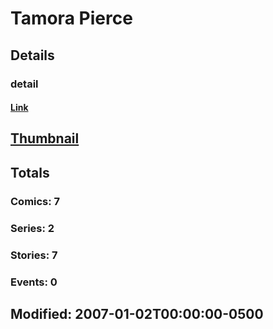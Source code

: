 # Tamora  Pierce 
## Details
### detail
#### [Link](http://marvel.com/comics/creators/1120/tamora_pierce?utm_campaign=apiRef&utm_source=225578a89fc76f3d20fbffda5d17a88d)
## [Thumbnail](http://i.annihil.us/u/prod/marvel/i/mg/b/40/image_not_available.jpg)
## Totals
### Comics: 7
### Series: 2
### Stories: 7
### Events: 0
## Modified: 2007-01-02T00:00:00-0500